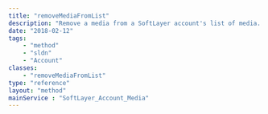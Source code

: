 ```yaml
---
title: "removeMediaFromList"
description: "Remove a media from a SoftLayer account's list of media. The media record is not deleted. "
date: "2018-02-12"
tags:
    - "method"
    - "sldn"
    - "Account"
classes:
    - "removeMediaFromList"
type: "reference"
layout: "method"
mainService : "SoftLayer_Account_Media"
---
```

